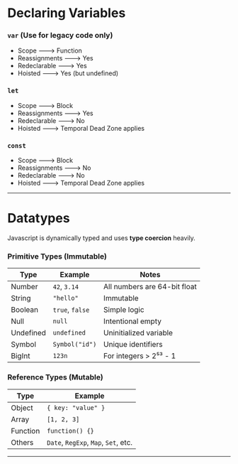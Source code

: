 # Declaring Variables
### `var` (Use for legacy code only)
- Scope ---> Function
- Reassignments ---> Yes
- Redeclarable ---> Yes
- Hoisted ---> Yes (but undefined)
### `let`
- Scope ---> Block
- Reassignments ---> Yes
- Redeclarable ---> No
- Hoisted ---> Temporal Dead Zone applies
### `const`
- Scope ---> Block
- Reassignments ---> No
- Redeclarable ---> No
- Hoisted ---> Temporal Dead Zone applies

---
# Datatypes
Javascript is dynamically typed and uses **type coercion** heavily.
### Primitive Types (Immutable)

| Type      | Example         | Notes                        |
| --------- | --------------- | ---------------------------- |
| Number    | `42`, `3.14`    | All numbers are 64-bit float |
| String    | `"hello"`       | Immutable                    |
| Boolean   | `true`, `false` | Simple logic                 |
| Null      | `null`          | Intentional empty            |
| Undefined | `undefined`     | Uninitialized variable       |
| Symbol    | `Symbol("id")`  | Unique identifiers           |
| BigInt    | `123n`          | For integers > 2⁵³ - 1       |
###  Reference Types (Mutable)

| Type     | Example                              |
| -------- | ------------------------------------ |
| Object   | `{ key: "value" }`                   |
| Array    | `[1, 2, 3]`                          |
| Function | `function() {}`                      |
| Others   | `Date`, `RegExp`, `Map`, `Set`, etc. |

---
